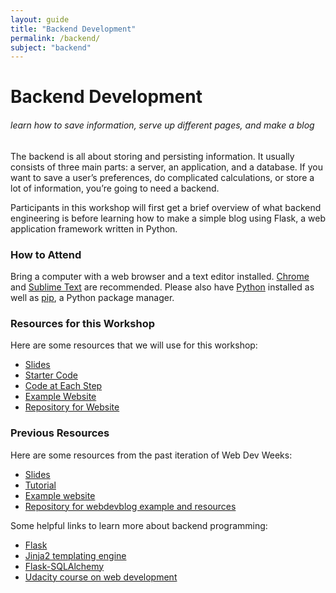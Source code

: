 ```yaml
---
layout: guide
title: "Backend Development"
permalink: /backend/
subject: "backend"
---
```


# Backend Development

###### learn how to save information, serve up different pages, and make a blog

The backend is all about storing and persisting information.  It usually
consists of three main parts: a server, an application, and a database. If you
want to save a user’s preferences, do complicated calculations, or store a lot
of information, you’re going to need a backend.

Participants in this workshop will first get a brief overview of what backend
engineering is before learning how to make a simple blog using Flask, a web
application framework written in Python.

### How to Attend

<!--
This workshop will be held on Saturday, November 7th at 5:00 p.m. in the Windows
Cluster in Wean.
-->

Bring a computer with a web browser and a text editor installed.
[Chrome](https://www.google.com/chrome/browser/desktop/index.html) and
[Sublime Text](http://www.sublimetext.com/) are recommended.  Please also have
[Python](https://www.python.org/downloads/) installed as well as
[pip](https://pip.pypa.io/en/stable/installing/), a Python package manager.

### Resources for this Workshop

Here are some resources that we will use for this workshop:

- [Slides](f15/slides.pdf)
- [Starter Code](f15/wdwdemo.zip)
- [Code at Each Step](https://github.com/bryanyan/flasktalk/tree/master/resources)
- [Example Website](http://flasktalk.herokuapp.com)
- [Repository for Website](https://github.com/bryanyan/flasktalk)

### Previous Resources

Here are some resources from the past iteration of Web Dev Weeks:

- [Slides](https://github.com/anbenson/webdevblog/raw/master/resources/WebDevWeeks-Backend.pdf)
- [Tutorial](https://docs.google.com/document/d/1dUa36KFGPPwruOIOxDfKkVyqf5ZboZ0AiHdyNYniFWA/edit?pli=1)
- [Example website](http://webdevblog.herokuapp.com/)
- [Repository for webdevblog example and resources](https://github.com/anbenson/webdevblog)

Some helpful links to learn more about backend programming:

- [Flask](http://flask.pocoo.org/)
- [Jinja2 templating engine](http://jinja.pocoo.org/)
- [Flask-SQLAlchemy](http://pythonhosted.org/Flask-SQLAlchemy/quickstart.html)
- [Udacity course on web development](https://www.udacity.com/course/cs253)
